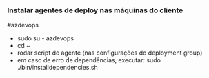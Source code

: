 ### Instalar agentes de deploy nas máquinas do cliente
#azdevops 

- sudo su - azdevops
- cd ~
- rodar script de agente (nas configurações do deployment group)
- em caso de erro de dependências, executar: sudo ./bin/installdependencies.sh

